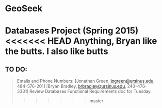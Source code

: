 # GeoSeek
Databases Project (Spring 2015)
<<<<<<< HEAD
Anything, Bryan like the butts.
I also like butts
=======

## TO DO:
> Emails and Phone Numbers: [Jonathan Green, jogreen@ursinus.edu, 484-576-201] [Bryan Bradley, brbradley@ursinus.edu, 240-476-3331]
> Review Databases Functional Requirements doc for Tuesday.
>>>>>>> master